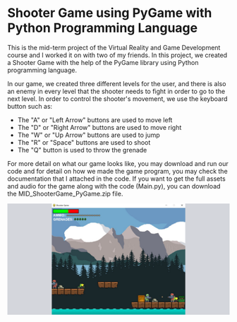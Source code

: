 # Shooter Game using PyGame with Python Programming Language
This is the mid-term project of the Virtual Reality and Game Development course and I worked it on with two of my friends. In this project, we created a Shooter Game with the help of the PyGame library using Python programming language. 

In our game, we created three different levels for the user, and there is also an enemy in every level that the shooter needs to fight in order to go to the next level. In order to control the shooter's movement, we use the keyboard button such as:
- The "A" or "Left Arrow" buttons are used to move left
- The "D" or "Right Arrow" buttons are used to move right
- The "W" or "Up Arrow" buttons are used to jump
- The "R" or "Space" buttons are used to shoot
- The "Q" button is used to throw the grenade

For more detail on what our game looks like, you may download and run our code and for detail on how we made the game program, you may check the documentation that I attached in the code. If you want to get the full assets and audio for the game along with the code (Main.py), you can download the MID_ShooterGame_PyGame.zip file.

![](shootgame.png)
